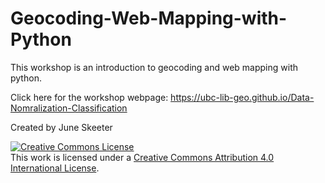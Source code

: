 # Geocoding-Web-Mapping-with-Python

This workshop is an introduction to geocoding and web mapping with python.

Click here for the workshop webpage: https://ubc-lib-geo.github.io/Data-Nomralization-Classification

Created by June Skeeter

<a rel="license" href="http://creativecommons.org/licenses/by/4.0/"><img alt="Creative Commons License" style="border-width:0" src="https://i.creativecommons.org/l/by/4.0/88x31.png" /></a><br />This work is licensed under a <a rel="license" href="http://creativecommons.org/licenses/by/4.0/">Creative Commons Attribution 4.0 International License</a>.
